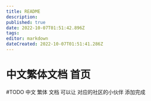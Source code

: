 ```yaml
---
title: README
description: 
published: true
date: 2022-10-07T01:51:42.896Z
tags: 
editor: markdown
dateCreated: 2022-10-07T01:51:41.286Z
---
```


# 中文繁体文档 首页

#TODO 中文 繁体 文档 可以让 对应的社区的小伙伴 添加完成 

